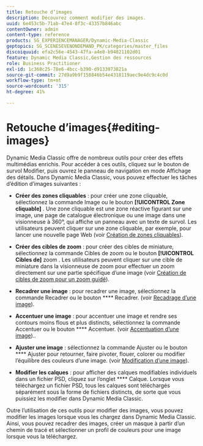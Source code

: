 ```yaml
---
title: Retouche d’images
description: Découvrez comment modifier des images.
uuid: 6e453c5b-71ab-47e4-8f3c-43357b846abc
contentOwner: admin
content-type: reference
products: SG_EXPERIENCEMANAGER/Dynamic-Media-Classic
geptopics: SG_SCENESEVENONDEMAND_PK/categories/master_files
discoiquuid: efa2c56e-4543-47fa-a4e8-b94021102d01
feature: Dynamic Media Classic,Gestion des ressources
role: Business Practitioner
exl-id: 1c368c25-78e6-4bcc-b390-d9133073821a
source-git-commit: 27d9a9b9f158846b54e4318119aec9e4dc9c4c0d
workflow-type: tm+mt
source-wordcount: '315'
ht-degree: 41%

---
```


# Retouche d’images{#editing-images}

Dynamic Media Classic offre de nombreux outils pour créer des effets multimédias enrichis. Pour accéder à ces outils, cliquez sur le bouton de survol Modifier, puis ouvrez le panneau de navigation en mode Affichage des détails. Dans Dynamic Media Classic, vous pouvez effectuer les tâches d’édition d’images suivantes :

* **Créer des zones cliquables**  : pour créer une zone cliquable, sélectionnez la commande Image ou le bouton  **[!UICONTROL Zone cliquable]** . Une zone cliquable est une zone réactive figurant sur une image, une page de catalogue électronique ou une image dans une visionneuse à 360°, qui affiche un panneau avec un texte de survol. Les utilisateurs peuvent cliquer sur une zone cliquable, par exemple, pour lancer une nouvelle page Web (voir [Création de zones cliquables](/help/creating-image-maps.md)).

* **Créer des cibles de zoom**  : pour créer des cibles de miniature, sélectionnez la commande Cibles de zoom ou le bouton  **[!UICONTROL Cibles de]** zoom . Les utilisateurs peuvent cliquer sur une cible de miniature dans la visionneuse de zoom pour effectuer un zoom directement sur une partie spécifique d’une image (voir [Création de cibles de zoom pour un zoom guidé](/help/creating-zoom-targets-guided-zoom.md)).

* **Recadrer une image**  : pour recadrer une image, sélectionnez la commande Recadrer ou le bouton  **** Recadrer. (voir [Recadrage d’une image](/help/cropping-image.md)).

* **Accentuer une image**  : pour accentuer une image et rendre ses contours moins flous et plus distincts, sélectionnez la commande Accentuer ou le bouton  **** Accentuer. (voir [Accentuation d’une image](/help/sharpening-image.md))..

* **Ajuster une image**  : sélectionnez la commande Ajuster ou le bouton  **** Ajuster pour retourner, faire pivoter, flouer, colorer ou modifier l’équilibre des couleurs d’une image. (voir [Modification d’une image](/help/adjusting-image.md)).

* **Modifier les calques**  : pour afficher des calques modifiables individuels dans un fichier PSD, cliquez sur l’onglet  **** Calque. Lorsque vous téléchargez un fichier PSD, tous les calques sont téléchargés séparément sous la forme de fichiers distincts, de sorte que vous puissiez les modifier dans Dynamic Media Classic.

Outre l’utilisation de ces outils pour modifier des images, vous pouvez modifier les images lorsque vous les chargez dans Dynamic Media Classic. Ainsi, vous pouvez recadrer des images, créer un masque à partir d’un chemin de tracé et sélectionner un profil de couleurs pour une image lorsque vous la téléchargez.
